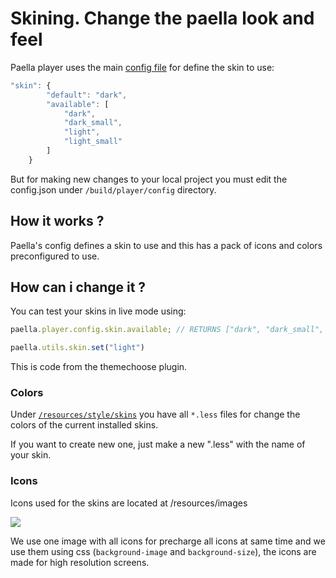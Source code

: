 ---
---

# Skining. Change the paella look and feel


Paella player uses the main [config file](configure.md) for define the skin to use:

``` javascript
"skin": {
        "default": "dark",
        "available": [
            "dark",
            "dark_small",
            "light",
            "light_small"
        ]
    }
```

But for making new changes to your local project you must edit the config.json under `/build/player/config` directory.


## How it works ?

Paella's config defines a skin to use and this has a pack of icons and colors preconfigured to use. 

## How can i change it ?

You can test your skins in live mode using:

```javascript
paella.player.config.skin.available; // RETURNS ["dark", "dark_small", "light", "light_small"]

paella.utils.skin.set("light")
```

This is code from the themechoose plugin.

### Colors

Under [`/resources/style/skins`](../../resources/style/skins) you have all `*.less` files for change the colors of the current installed skins. 

If you want to create new one, just make a new ".less" with the name of your skin.

### Icons

Icons used for the skins are located at /resources/images

 ![](../../resources/images/paella_icons_dark.png)

We use one image with all icons for precharge all icons at same time and we use them using css (`background-image` and `background-size`), the icons are made for high resolution screens.
